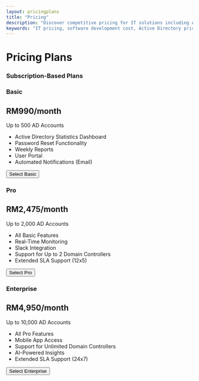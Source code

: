 ```yaml
---
layout: pricingplans
title: "Pricing"
description: "Discover competitive pricing for IT solutions including Active Directory, ADFS integration, .NET application development, and more at SOFTBRIDGE. Get tailored plans to fit your business needs."
keywords: "IT pricing, software development cost, Active Directory pricing, ADFS integration cost, .NET application pricing, SOFTBRIDGE pricing, IT solutions pricing, custom software pricing, Penang IT services"
---
```


# Pricing Plans

### Subscription-Based Plans

<div class="row">
  <!-- Basic Plan -->
  <div class="col-md-4 mb-4">
      <div class="pricing-card">
          <div class="pricing-header text-center">
              <h3>Basic</h3>
              <h2>RM990/month</h2>
              <p>Up to 500 AD Accounts</p>
          </div>
          <ul class="list-group list-group-flush">
              <li class="list-group-item">Active Directory Statistics Dashboard</li>
              <li class="list-group-item">Password Reset Functionality</li>
              <li class="list-group-item">Weekly Reports</li>
              <li class="list-group-item">User Portal</li>
              <li class="list-group-item">Automated Notifications (Email)</li>
          </ul>
          <div class="pricing-footer">
              <button class="btn btn-primary">Select Basic</button>
          </div>
      </div>
  </div>

  <!-- Pro Plan -->
  <div class="col-md-4 mb-4">
      <div class="pricing-card">
          <div class="pricing-header text-center">
              <h3>Pro</h3>
              <h2>RM2,475/month</h2>
              <p>Up to 2,000 AD Accounts</p>
          </div>
          <ul class="list-group list-group-flush">
              <li class="list-group-item">All Basic Features</li>
              <li class="list-group-item">Real-Time Monitoring</li>
              <li class="list-group-item">Slack Integration</li>
              <li class="list-group-item">Support for Up to 2 Domain Controllers</li>
              <li class="list-group-item">Extended SLA Support (12x5)</li>
          </ul>
          <div class="pricing-footer">
              <button class="btn btn-primary">Select Pro</button>
          </div>
      </div>
  </div>

  <!-- Enterprise Plan -->
  <div class="col-md-4 mb-4">
      <div class="pricing-card">
          <div class="pricing-header text-center">
              <h3>Enterprise</h3>
              <h2>RM4,950/month</h2>
              <p>Up to 10,000 AD Accounts</p>
          </div>
          <ul class="list-group list-group-flush">
              <li class="list-group-item">All Pro Features</li>
              <li class="list-group-item">Mobile App Access</li>
              <li class="list-group-item">Support for Unlimited Domain Controllers</li>
              <li class="list-group-item">AI-Powered Insights</li>
              <li class="list-group-item">Extended SLA Support (24x7)</li>
          </ul>
          <div class="pricing-footer">
              <button class="btn btn-primary">Select Enterprise</button>
          </div>
      </div>
  </div>
</div>

<!--
### On-Premises Plans
<div class="row">
  <div class="col-md-4 mb-4">
      <div class="pricing-card">
          <div class="pricing-header text-center">
              <h3>Basic</h3>
              <h2>RM11,000 One-Time</h2>
              <p>Up to 1,000 AD Accounts</p>
          </div>
          <ul class="list-group list-group-flush">
              <li class="list-group-item">Active Directory Statistics Dashboard</li>
              <li class="list-group-item">Password Reset Functionality</li>
              <li class="list-group-item">Weekly Reports</li>
              <li class="list-group-item">User Portal</li>
              <li class="list-group-item">Automated Notifications (Email)</li>
              <li class="list-group-item">Support for Single Domain Controller</li>
          </ul>
          <div class="pricing-footer">
              <button class="btn btn-primary">Select Basic</button>
          </div>
      </div>
  </div>

  <div class="col-md-4 mb-4">
      <div class="pricing-card">
          <div class="pricing-header text-center">
              <h3>Pro</h3>
              <h2>RM22,000 One-Time</h2>
              <p>Up to 5,000 AD Accounts</p>
          </div>
          <ul class="list-group list-group-flush">
              <li class="list-group-item">All Basic Features</li>
              <li class="list-group-item">Real-Time Monitoring</li>
              <li class="list-group-item">Slack Integration</li>
              <li class="list-group-item">Support for Up to 3 Domain Controllers</li>
              <li class="list-group-item">Extended SLA Support (12x5)</li>
          </ul>
          <div class="pricing-footer">
              <button class="btn btn-primary">Select Pro</button>
          </div>
      </div>
  </div>

  <div class="col-md-4 mb-4">
      <div class="pricing-card">
          <div class="pricing-header text-center">
              <h3>Enterprise</h3>
              <h2>RM55,000 One-Time</h2>
              <p>Up to 20,000 AD Accounts</p>
          </div>
          <ul class="list-group list-group-flush">
              <li class="list-group-item">All Pro Features</li>
              <li class="list-group-item">Mobile App Access</li>
              <li class="list-group-item">Support for Unlimited Domain Controllers</li>
              <li class="list-group-item">AI-Powered Insights</li>
              <li class="list-group-item">Extended SLA Support (24x7)</li>
          </ul>
          <div class="pricing-footer">
              <button class="btn btn-primary">Select Enterprise</button>
          </div>
      </div>
  </div>
</div>
-->
